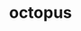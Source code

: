 ---
title: "octopus"
layout: cache
categories: [package, develop]
meta: {"versions": ["12.1", "12.2", "13.0"], "compilers": ["gcc@=7.3.1"], "oss": ["amzn2"], "platforms": ["linux"], "targets": ["aarch64", "neoverse_n1", "x86_64_v3"], "stacks": ["aws-ahug", "aws-ahug-aarch64", "root"], "num_specs": 34, "num_specs_by_stack": {"root": 34, "aws-ahug-aarch64": 26, "aws-ahug": 8}}
spec_details: [{"hash": "qqxfmyjlp6vibskossw2y5ihil5khemw", "compiler": "gcc@=7.3.1", "versions": ["12.2"], "os": "amzn2", "platform": "linux", "target": "aarch64", "variants": ["~arpack", "~berkeleygw", "build_system=autotools", "~cgal", "~cuda", "~debug", "~elpa", "~etsf-io", "~libvdwxc", "~libyaml", "~likwid", "~metis", "+mpi", "~netcdf", "~nfft", "~nlopt", "~parmetis", "~pfft", "~python", "~scalapack", "~sparskit"], "stacks": ["root", "aws-ahug-aarch64"], "size": "-", "tarball": "https://binaries.spack.io/develop/build_cache/linux-amzn2-aarch64/gcc-7.3.1/octopus-12.2/linux-amzn2-aarch64-gcc-7.3.1-octopus-12.2-qqxfmyjlp6vibskossw2y5ihil5khemw.spack"}, {"hash": "vmggs6hjtdc74jqm3pjp6k4ymyyjvjjz", "compiler": "gcc@=7.3.1", "versions": ["12.1"], "os": "amzn2", "platform": "linux", "target": "aarch64", "variants": ["~arpack", "~berkeleygw", "build_system=autotools", "~cgal", "~cuda", "~debug", "~elpa", "~etsf-io", "~libvdwxc", "~libyaml", "~likwid", "~metis", "+mpi", "~netcdf", "~nfft", "~nlopt", "~parmetis", "~pfft", "~python", "~scalapack", "~sparskit"], "stacks": ["root", "aws-ahug-aarch64"], "size": "-", "tarball": "https://binaries.spack.io/develop/build_cache/linux-amzn2-aarch64/gcc-7.3.1/octopus-12.1/linux-amzn2-aarch64-gcc-7.3.1-octopus-12.1-vmggs6hjtdc74jqm3pjp6k4ymyyjvjjz.spack"}, {"hash": "avo3r33twtcahnekye4u7ttscvotfyxe", "compiler": "gcc@=7.3.1", "versions": ["12.2"], "os": "amzn2", "platform": "linux", "target": "aarch64", "variants": ["~arpack", "~berkeleygw", "build_system=autotools", "~cgal", "~cuda", "~debug", "~elpa", "~etsf-io", "~libvdwxc", "~libyaml", "~likwid", "~metis", "+mpi", "~netcdf", "~nfft", "~nlopt", "~parmetis", "~pfft", "~python", "~scalapack", "~sparskit"], "stacks": ["root", "aws-ahug-aarch64"], "size": "-", "tarball": "https://binaries.spack.io/develop/build_cache/linux-amzn2-aarch64/gcc-7.3.1/octopus-12.2/linux-amzn2-aarch64-gcc-7.3.1-octopus-12.2-avo3r33twtcahnekye4u7ttscvotfyxe.spack"}, {"hash": "ifhnuz24sshwyhxqpziamc4el3xaym6d", "compiler": "gcc@=7.3.1", "versions": ["12.1"], "os": "amzn2", "platform": "linux", "target": "aarch64", "variants": ["~arpack", "~berkeleygw", "build_system=autotools", "~cgal", "~cuda", "~debug", "~elpa", "~etsf-io", "~libvdwxc", "~libyaml", "~likwid", "~metis", "+mpi", "~netcdf", "~nfft", "~nlopt", "~parmetis", "~pfft", "~python", "~scalapack", "~sparskit"], "stacks": ["root", "aws-ahug-aarch64"], "size": "-", "tarball": "https://binaries.spack.io/develop/build_cache/linux-amzn2-aarch64/gcc-7.3.1/octopus-12.1/linux-amzn2-aarch64-gcc-7.3.1-octopus-12.1-ifhnuz24sshwyhxqpziamc4el3xaym6d.spack"}, {"hash": "u2iuorud5b4vnnv4jevmy7npxkwprkny", "compiler": "gcc@=7.3.1", "versions": ["12.2"], "os": "amzn2", "platform": "linux", "target": "aarch64", "variants": ["~arpack", "~berkeleygw", "build_system=autotools", "~cgal", "~cuda", "~debug", "~elpa", "~etsf-io", "~libvdwxc", "~libyaml", "~likwid", "~metis", "+mpi", "~netcdf", "~nfft", "~nlopt", "~parmetis", "~pfft", "~python", "~scalapack", "~sparskit"], "stacks": ["root", "aws-ahug-aarch64"], "size": "-", "tarball": "https://binaries.spack.io/develop/build_cache/linux-amzn2-aarch64/gcc-7.3.1/octopus-12.2/linux-amzn2-aarch64-gcc-7.3.1-octopus-12.2-u2iuorud5b4vnnv4jevmy7npxkwprkny.spack"}, {"hash": "fzk2zr3asgn6xjnzvdcoed7xfmhtduza", "compiler": "gcc@=7.3.1", "versions": ["12.2"], "os": "amzn2", "platform": "linux", "target": "aarch64", "variants": ["~arpack", "~berkeleygw", "build_system=autotools", "~cgal", "~cuda", "~debug", "~elpa", "~etsf-io", "~libvdwxc", "~libyaml", "~likwid", "~metis", "+mpi", "~netcdf", "~nfft", "~nlopt", "~parmetis", "~pfft", "~python", "~scalapack", "~sparskit"], "stacks": ["root", "aws-ahug-aarch64"], "size": "-", "tarball": "https://binaries.spack.io/develop/build_cache/linux-amzn2-aarch64/gcc-7.3.1/octopus-12.2/linux-amzn2-aarch64-gcc-7.3.1-octopus-12.2-fzk2zr3asgn6xjnzvdcoed7xfmhtduza.spack"}, {"hash": "bwsouxgcrut6dbmb4eptyomr3zoaxn3w", "compiler": "gcc@=7.3.1", "versions": ["12.2"], "os": "amzn2", "platform": "linux", "target": "aarch64", "variants": ["~arpack", "~berkeleygw", "build_system=autotools", "~cgal", "~cuda", "~debug", "~elpa", "~etsf-io", "~libvdwxc", "~libyaml", "~likwid", "~metis", "+mpi", "~netcdf", "~nfft", "~nlopt", "~parmetis", "~pfft", "~python", "~scalapack", "~sparskit"], "stacks": ["root", "aws-ahug-aarch64"], "size": "-", "tarball": "https://binaries.spack.io/develop/build_cache/linux-amzn2-aarch64/gcc-7.3.1/octopus-12.2/linux-amzn2-aarch64-gcc-7.3.1-octopus-12.2-bwsouxgcrut6dbmb4eptyomr3zoaxn3w.spack"}, {"hash": "4okc6hp36atedfeinp6oa5e7n3dfa76h", "compiler": "gcc@=7.3.1", "versions": ["12.2"], "os": "amzn2", "platform": "linux", "target": "aarch64", "variants": ["~arpack", "~berkeleygw", "build_system=autotools", "~cgal", "~cuda", "~debug", "~elpa", "~etsf-io", "~libvdwxc", "~libyaml", "~likwid", "~metis", "+mpi", "~netcdf", "~nfft", "~nlopt", "~parmetis", "~pfft", "~python", "~scalapack", "~sparskit"], "stacks": ["root", "aws-ahug-aarch64"], "size": "-", "tarball": "https://binaries.spack.io/develop/build_cache/linux-amzn2-aarch64/gcc-7.3.1/octopus-12.2/linux-amzn2-aarch64-gcc-7.3.1-octopus-12.2-4okc6hp36atedfeinp6oa5e7n3dfa76h.spack"}, {"hash": "tl7spoe3f7dksg5qmpajt3erwltqoc5a", "compiler": "gcc@=7.3.1", "versions": ["12.1"], "os": "amzn2", "platform": "linux", "target": "aarch64", "variants": ["~arpack", "~berkeleygw", "build_system=autotools", "~cgal", "~cuda", "~debug", "~elpa", "~etsf-io", "~libvdwxc", "~libyaml", "~likwid", "~metis", "+mpi", "~netcdf", "~nfft", "~nlopt", "~parmetis", "~pfft", "~python", "~scalapack", "~sparskit"], "stacks": ["root", "aws-ahug-aarch64"], "size": "-", "tarball": "https://binaries.spack.io/develop/build_cache/linux-amzn2-aarch64/gcc-7.3.1/octopus-12.1/linux-amzn2-aarch64-gcc-7.3.1-octopus-12.1-tl7spoe3f7dksg5qmpajt3erwltqoc5a.spack"}, {"hash": "jai57f4qpihnkpcf2di4ifce5mcrt32m", "compiler": "gcc@=7.3.1", "versions": ["12.2"], "os": "amzn2", "platform": "linux", "target": "aarch64", "variants": ["~arpack", "~berkeleygw", "build_system=autotools", "~cgal", "~cuda", "~debug", "~elpa", "~etsf-io", "~libvdwxc", "~libyaml", "~likwid", "~metis", "+mpi", "~netcdf", "~nfft", "~nlopt", "~parmetis", "~pfft", "~python", "~scalapack", "~sparskit"], "stacks": ["root", "aws-ahug-aarch64"], "size": "-", "tarball": "https://binaries.spack.io/develop/build_cache/linux-amzn2-aarch64/gcc-7.3.1/octopus-12.2/linux-amzn2-aarch64-gcc-7.3.1-octopus-12.2-jai57f4qpihnkpcf2di4ifce5mcrt32m.spack"}, {"hash": "sngz65zsksb4suffdpi4jyes7ofq3o22", "compiler": "gcc@=7.3.1", "versions": ["12.2"], "os": "amzn2", "platform": "linux", "target": "aarch64", "variants": ["~arpack", "~berkeleygw", "build_system=autotools", "~cgal", "~cuda", "~debug", "~elpa", "~etsf-io", "~libvdwxc", "~libyaml", "~likwid", "~metis", "+mpi", "~netcdf", "~nfft", "~nlopt", "~parmetis", "~pfft", "~python", "~scalapack", "~sparskit"], "stacks": ["root", "aws-ahug-aarch64"], "size": "-", "tarball": "https://binaries.spack.io/develop/build_cache/linux-amzn2-aarch64/gcc-7.3.1/octopus-12.2/linux-amzn2-aarch64-gcc-7.3.1-octopus-12.2-sngz65zsksb4suffdpi4jyes7ofq3o22.spack"}, {"hash": "fjjynkffzngaww67krnslurhxbh634r6", "compiler": "gcc@=7.3.1", "versions": ["12.2"], "os": "amzn2", "platform": "linux", "target": "aarch64", "variants": ["~arpack", "~berkeleygw", "build_system=autotools", "~cgal", "~cuda", "~debug", "~elpa", "~etsf-io", "~libvdwxc", "~libyaml", "~likwid", "~metis", "+mpi", "~netcdf", "~nfft", "~nlopt", "~parmetis", "~pfft", "~python", "~scalapack", "~sparskit"], "stacks": ["root", "aws-ahug-aarch64"], "size": "-", "tarball": "https://binaries.spack.io/develop/build_cache/linux-amzn2-aarch64/gcc-7.3.1/octopus-12.2/linux-amzn2-aarch64-gcc-7.3.1-octopus-12.2-fjjynkffzngaww67krnslurhxbh634r6.spack"}, {"hash": "63z5cfch7e6gp6kpoivwe5tx7dgfobej", "compiler": "gcc@=7.3.1", "versions": ["13.0"], "os": "amzn2", "platform": "linux", "target": "aarch64", "variants": ["~arpack", "~berkeleygw", "build_system=autotools", "~cgal", "~cuda", "~debug", "~elpa", "~etsf-io", "~libvdwxc", "~libyaml", "~likwid", "~metis", "+mpi", "~netcdf", "~nfft", "~nlopt", "~parmetis", "~pfft", "~python", "~scalapack", "~sparskit"], "stacks": ["root", "aws-ahug-aarch64"], "size": "-", "tarball": "https://binaries.spack.io/develop/build_cache/linux-amzn2-aarch64/gcc-7.3.1/octopus-13.0/linux-amzn2-aarch64-gcc-7.3.1-octopus-13.0-63z5cfch7e6gp6kpoivwe5tx7dgfobej.spack"}, {"hash": "c25w2ybn7wlm4p5phcwrypwl2y5oya2q", "compiler": "gcc@=7.3.1", "versions": ["12.1"], "os": "amzn2", "platform": "linux", "target": "neoverse_n1", "variants": ["~arpack", "~berkeleygw", "build_system=autotools", "~cgal", "~cuda", "~debug", "~elpa", "~etsf-io", "~libvdwxc", "~libyaml", "~likwid", "~metis", "+mpi", "~netcdf", "~nfft", "~nlopt", "~parmetis", "~pfft", "~python", "~scalapack", "~sparskit"], "stacks": ["root", "aws-ahug-aarch64"], "size": "-", "tarball": "https://binaries.spack.io/develop/build_cache/linux-amzn2-neoverse_n1/gcc-7.3.1/octopus-12.1/linux-amzn2-neoverse_n1-gcc-7.3.1-octopus-12.1-c25w2ybn7wlm4p5phcwrypwl2y5oya2q.spack"}, {"hash": "pzyq62xffm2l7t5ahdg4o4efhuzvji6u", "compiler": "gcc@=7.3.1", "versions": ["12.1"], "os": "amzn2", "platform": "linux", "target": "neoverse_n1", "variants": ["~arpack", "~berkeleygw", "build_system=autotools", "~cgal", "~cuda", "~debug", "~elpa", "~etsf-io", "~libvdwxc", "~libyaml", "~likwid", "~metis", "+mpi", "~netcdf", "~nfft", "~nlopt", "~parmetis", "~pfft", "~python", "~scalapack", "~sparskit"], "stacks": ["root", "aws-ahug-aarch64"], "size": "-", "tarball": "https://binaries.spack.io/develop/build_cache/linux-amzn2-neoverse_n1/gcc-7.3.1/octopus-12.1/linux-amzn2-neoverse_n1-gcc-7.3.1-octopus-12.1-pzyq62xffm2l7t5ahdg4o4efhuzvji6u.spack"}, {"hash": "7qgapvsckksp4r3kleuzm25go2xmd5kv", "compiler": "gcc@=7.3.1", "versions": ["12.1"], "os": "amzn2", "platform": "linux", "target": "neoverse_n1", "variants": ["~arpack", "~berkeleygw", "build_system=autotools", "~cgal", "~cuda", "~debug", "~elpa", "~etsf-io", "~libvdwxc", "~libyaml", "~likwid", "~metis", "+mpi", "~netcdf", "~nfft", "~nlopt", "~parmetis", "~pfft", "~python", "~scalapack", "~sparskit"], "stacks": ["root", "aws-ahug-aarch64"], "size": "-", "tarball": "https://binaries.spack.io/develop/build_cache/linux-amzn2-neoverse_n1/gcc-7.3.1/octopus-12.1/linux-amzn2-neoverse_n1-gcc-7.3.1-octopus-12.1-7qgapvsckksp4r3kleuzm25go2xmd5kv.spack"}, {"hash": "zkbgboci2i2mwvaebvi54nljybmpdyz6", "compiler": "gcc@=7.3.1", "versions": ["12.2"], "os": "amzn2", "platform": "linux", "target": "neoverse_n1", "variants": ["~arpack", "~berkeleygw", "build_system=autotools", "~cgal", "~cuda", "~debug", "~elpa", "~etsf-io", "~libvdwxc", "~libyaml", "~likwid", "~metis", "+mpi", "~netcdf", "~nfft", "~nlopt", "~parmetis", "~pfft", "~python", "~scalapack", "~sparskit"], "stacks": ["root", "aws-ahug-aarch64"], "size": "-", "tarball": "https://binaries.spack.io/develop/build_cache/linux-amzn2-neoverse_n1/gcc-7.3.1/octopus-12.2/linux-amzn2-neoverse_n1-gcc-7.3.1-octopus-12.2-zkbgboci2i2mwvaebvi54nljybmpdyz6.spack"}, {"hash": "2mljd35riaarkl3m4et542yiipovttxm", "compiler": "gcc@=7.3.1", "versions": ["12.2"], "os": "amzn2", "platform": "linux", "target": "neoverse_n1", "variants": ["~arpack", "~berkeleygw", "build_system=autotools", "~cgal", "~cuda", "~debug", "~elpa", "~etsf-io", "~libvdwxc", "~libyaml", "~likwid", "~metis", "+mpi", "~netcdf", "~nfft", "~nlopt", "~parmetis", "~pfft", "~python", "~scalapack", "~sparskit"], "stacks": ["root", "aws-ahug-aarch64"], "size": "-", "tarball": "https://binaries.spack.io/develop/build_cache/linux-amzn2-neoverse_n1/gcc-7.3.1/octopus-12.2/linux-amzn2-neoverse_n1-gcc-7.3.1-octopus-12.2-2mljd35riaarkl3m4et542yiipovttxm.spack"}, {"hash": "i2cgsjrtqt4o2azcvf2pttdr5mviy6qz", "compiler": "gcc@=7.3.1", "versions": ["12.2"], "os": "amzn2", "platform": "linux", "target": "neoverse_n1", "variants": ["~arpack", "~berkeleygw", "build_system=autotools", "~cgal", "~cuda", "~debug", "~elpa", "~etsf-io", "~libvdwxc", "~libyaml", "~likwid", "~metis", "+mpi", "~netcdf", "~nfft", "~nlopt", "~parmetis", "~pfft", "~python", "~scalapack", "~sparskit"], "stacks": ["root", "aws-ahug-aarch64"], "size": "-", "tarball": "https://binaries.spack.io/develop/build_cache/linux-amzn2-neoverse_n1/gcc-7.3.1/octopus-12.2/linux-amzn2-neoverse_n1-gcc-7.3.1-octopus-12.2-i2cgsjrtqt4o2azcvf2pttdr5mviy6qz.spack"}, {"hash": "lcza45gfb5r6tnyaj5qinl2o7qcev2p6", "compiler": "gcc@=7.3.1", "versions": ["12.2"], "os": "amzn2", "platform": "linux", "target": "neoverse_n1", "variants": ["~arpack", "~berkeleygw", "build_system=autotools", "~cgal", "~cuda", "~debug", "~elpa", "~etsf-io", "~libvdwxc", "~libyaml", "~likwid", "~metis", "+mpi", "~netcdf", "~nfft", "~nlopt", "~parmetis", "~pfft", "~python", "~scalapack", "~sparskit"], "stacks": ["root", "aws-ahug-aarch64"], "size": "-", "tarball": "https://binaries.spack.io/develop/build_cache/linux-amzn2-neoverse_n1/gcc-7.3.1/octopus-12.2/linux-amzn2-neoverse_n1-gcc-7.3.1-octopus-12.2-lcza45gfb5r6tnyaj5qinl2o7qcev2p6.spack"}, {"hash": "6dz4u3jhjcnfmnf6miorkcbr5zeqjiej", "compiler": "gcc@=7.3.1", "versions": ["12.2"], "os": "amzn2", "platform": "linux", "target": "neoverse_n1", "variants": ["~arpack", "~berkeleygw", "build_system=autotools", "~cgal", "~cuda", "~debug", "~elpa", "~etsf-io", "~libvdwxc", "~libyaml", "~likwid", "~metis", "+mpi", "~netcdf", "~nfft", "~nlopt", "~parmetis", "~pfft", "~python", "~scalapack", "~sparskit"], "stacks": ["root", "aws-ahug-aarch64"], "size": "-", "tarball": "https://binaries.spack.io/develop/build_cache/linux-amzn2-neoverse_n1/gcc-7.3.1/octopus-12.2/linux-amzn2-neoverse_n1-gcc-7.3.1-octopus-12.2-6dz4u3jhjcnfmnf6miorkcbr5zeqjiej.spack"}, {"hash": "miavz4kygtb5srz2hlqgvtyxh4dgj3at", "compiler": "gcc@=7.3.1", "versions": ["12.2"], "os": "amzn2", "platform": "linux", "target": "neoverse_n1", "variants": ["~arpack", "~berkeleygw", "build_system=autotools", "~cgal", "~cuda", "~debug", "~elpa", "~etsf-io", "~libvdwxc", "~libyaml", "~likwid", "~metis", "+mpi", "~netcdf", "~nfft", "~nlopt", "~parmetis", "~pfft", "~python", "~scalapack", "~sparskit"], "stacks": ["root", "aws-ahug-aarch64"], "size": "-", "tarball": "https://binaries.spack.io/develop/build_cache/linux-amzn2-neoverse_n1/gcc-7.3.1/octopus-12.2/linux-amzn2-neoverse_n1-gcc-7.3.1-octopus-12.2-miavz4kygtb5srz2hlqgvtyxh4dgj3at.spack"}, {"hash": "ibttdshy34zv43p52wzfhzc3j2pjvbsj", "compiler": "gcc@=7.3.1", "versions": ["12.2"], "os": "amzn2", "platform": "linux", "target": "neoverse_n1", "variants": ["~arpack", "~berkeleygw", "build_system=autotools", "~cgal", "~cuda", "~debug", "~elpa", "~etsf-io", "~libvdwxc", "~libyaml", "~likwid", "~metis", "+mpi", "~netcdf", "~nfft", "~nlopt", "~parmetis", "~pfft", "~python", "~scalapack", "~sparskit"], "stacks": ["root", "aws-ahug-aarch64"], "size": "-", "tarball": "https://binaries.spack.io/develop/build_cache/linux-amzn2-neoverse_n1/gcc-7.3.1/octopus-12.2/linux-amzn2-neoverse_n1-gcc-7.3.1-octopus-12.2-ibttdshy34zv43p52wzfhzc3j2pjvbsj.spack"}, {"hash": "lowrztevgyxcftvjlvae3kih6sb64nmj", "compiler": "gcc@=7.3.1", "versions": ["12.2"], "os": "amzn2", "platform": "linux", "target": "neoverse_n1", "variants": ["~arpack", "~berkeleygw", "build_system=autotools", "~cgal", "~cuda", "~debug", "~elpa", "~etsf-io", "~libvdwxc", "~libyaml", "~likwid", "~metis", "+mpi", "~netcdf", "~nfft", "~nlopt", "~parmetis", "~pfft", "~python", "~scalapack", "~sparskit"], "stacks": ["root", "aws-ahug-aarch64"], "size": "-", "tarball": "https://binaries.spack.io/develop/build_cache/linux-amzn2-neoverse_n1/gcc-7.3.1/octopus-12.2/linux-amzn2-neoverse_n1-gcc-7.3.1-octopus-12.2-lowrztevgyxcftvjlvae3kih6sb64nmj.spack"}, {"hash": "dqx3vbxtanwc55kcqwxmtxsetjlcqczp", "compiler": "gcc@=7.3.1", "versions": ["13.0"], "os": "amzn2", "platform": "linux", "target": "neoverse_n1", "variants": ["~arpack", "~berkeleygw", "build_system=autotools", "~cgal", "~cuda", "~debug", "~elpa", "~etsf-io", "~libvdwxc", "~libyaml", "~likwid", "~metis", "+mpi", "~netcdf", "~nfft", "~nlopt", "~parmetis", "~pfft", "~python", "~scalapack", "~sparskit"], "stacks": ["root", "aws-ahug-aarch64"], "size": "-", "tarball": "https://binaries.spack.io/develop/build_cache/linux-amzn2-neoverse_n1/gcc-7.3.1/octopus-13.0/linux-amzn2-neoverse_n1-gcc-7.3.1-octopus-13.0-dqx3vbxtanwc55kcqwxmtxsetjlcqczp.spack"}, {"hash": "udswh2w3fnywhaixnywi2z2oika5ywmb", "compiler": "gcc@=7.3.1", "versions": ["12.2"], "os": "amzn2", "platform": "linux", "target": "neoverse_n1", "variants": ["~arpack", "~berkeleygw", "build_system=autotools", "~cgal", "~cuda", "~debug", "~elpa", "~etsf-io", "~libvdwxc", "~libyaml", "~likwid", "~metis", "+mpi", "~netcdf", "~nfft", "~nlopt", "~parmetis", "~pfft", "~python", "~scalapack", "~sparskit"], "stacks": ["root", "aws-ahug-aarch64"], "size": "-", "tarball": "https://binaries.spack.io/develop/build_cache/linux-amzn2-neoverse_n1/gcc-7.3.1/octopus-12.2/linux-amzn2-neoverse_n1-gcc-7.3.1-octopus-12.2-udswh2w3fnywhaixnywi2z2oika5ywmb.spack"}, {"hash": "no5s2a7pflfzasvh22mjzfizbwrhz7an", "compiler": "gcc@=7.3.1", "versions": ["12.2"], "os": "amzn2", "platform": "linux", "target": "x86_64_v3", "variants": ["~arpack", "~berkeleygw", "build_system=autotools", "~cgal", "~cuda", "~debug", "~elpa", "~etsf-io", "~libvdwxc", "~libyaml", "~likwid", "~metis", "+mpi", "~netcdf", "~nfft", "~nlopt", "~parmetis", "~pfft", "~python", "~scalapack", "~sparskit"], "stacks": ["root", "aws-ahug"], "size": "-", "tarball": "https://binaries.spack.io/develop/build_cache/linux-amzn2-x86_64_v3/gcc-7.3.1/octopus-12.2/linux-amzn2-x86_64_v3-gcc-7.3.1-octopus-12.2-no5s2a7pflfzasvh22mjzfizbwrhz7an.spack"}, {"hash": "ctzenup4bg3dcff4qjr7kvkszmij4m37", "compiler": "gcc@=7.3.1", "versions": ["12.2"], "os": "amzn2", "platform": "linux", "target": "x86_64_v3", "variants": ["~arpack", "~berkeleygw", "build_system=autotools", "~cgal", "~cuda", "~debug", "~elpa", "~etsf-io", "~libvdwxc", "~libyaml", "~likwid", "~metis", "+mpi", "~netcdf", "~nfft", "~nlopt", "~parmetis", "~pfft", "~python", "~scalapack", "~sparskit"], "stacks": ["root", "aws-ahug"], "size": "-", "tarball": "https://binaries.spack.io/develop/build_cache/linux-amzn2-x86_64_v3/gcc-7.3.1/octopus-12.2/linux-amzn2-x86_64_v3-gcc-7.3.1-octopus-12.2-ctzenup4bg3dcff4qjr7kvkszmij4m37.spack"}, {"hash": "5mxbw54tjz26svy42zbqnwov6xhcsgzn", "compiler": "gcc@=7.3.1", "versions": ["12.2"], "os": "amzn2", "platform": "linux", "target": "x86_64_v3", "variants": ["~arpack", "~berkeleygw", "build_system=autotools", "~cgal", "~cuda", "~debug", "~elpa", "~etsf-io", "~libvdwxc", "~libyaml", "~likwid", "~metis", "+mpi", "~netcdf", "~nfft", "~nlopt", "~parmetis", "~pfft", "~python", "~scalapack", "~sparskit"], "stacks": ["root", "aws-ahug"], "size": "-", "tarball": "https://binaries.spack.io/develop/build_cache/linux-amzn2-x86_64_v3/gcc-7.3.1/octopus-12.2/linux-amzn2-x86_64_v3-gcc-7.3.1-octopus-12.2-5mxbw54tjz26svy42zbqnwov6xhcsgzn.spack"}, {"hash": "fzk5fjkybkdw2hwyail3ccamy6pr2kz7", "compiler": "gcc@=7.3.1", "versions": ["12.2"], "os": "amzn2", "platform": "linux", "target": "x86_64_v3", "variants": ["~arpack", "~berkeleygw", "build_system=autotools", "~cgal", "~cuda", "~debug", "~elpa", "~etsf-io", "~libvdwxc", "~libyaml", "~likwid", "~metis", "+mpi", "~netcdf", "~nfft", "~nlopt", "~parmetis", "~pfft", "~python", "~scalapack", "~sparskit"], "stacks": ["root", "aws-ahug"], "size": "-", "tarball": "https://binaries.spack.io/develop/build_cache/linux-amzn2-x86_64_v3/gcc-7.3.1/octopus-12.2/linux-amzn2-x86_64_v3-gcc-7.3.1-octopus-12.2-fzk5fjkybkdw2hwyail3ccamy6pr2kz7.spack"}, {"hash": "xiulysjhlnppkjuh57h7vwivnprbbd6s", "compiler": "gcc@=7.3.1", "versions": ["13.0"], "os": "amzn2", "platform": "linux", "target": "x86_64_v3", "variants": ["~arpack", "~berkeleygw", "build_system=autotools", "~cgal", "~cuda", "~debug", "~elpa", "~etsf-io", "~libvdwxc", "~libyaml", "~likwid", "~metis", "+mpi", "~netcdf", "~nfft", "~nlopt", "~parmetis", "~pfft", "~python", "~scalapack", "~sparskit"], "stacks": ["root", "aws-ahug"], "size": "-", "tarball": "https://binaries.spack.io/develop/build_cache/linux-amzn2-x86_64_v3/gcc-7.3.1/octopus-13.0/linux-amzn2-x86_64_v3-gcc-7.3.1-octopus-13.0-xiulysjhlnppkjuh57h7vwivnprbbd6s.spack"}, {"hash": "7uswp4ofbcjitm67xcm3rfbr6zf4mfgj", "compiler": "gcc@=7.3.1", "versions": ["12.2"], "os": "amzn2", "platform": "linux", "target": "x86_64_v3", "variants": ["~arpack", "~berkeleygw", "build_system=autotools", "~cgal", "~cuda", "~debug", "~elpa", "~etsf-io", "~libvdwxc", "~libyaml", "~likwid", "~metis", "+mpi", "~netcdf", "~nfft", "~nlopt", "~parmetis", "~pfft", "~python", "~scalapack", "~sparskit"], "stacks": ["root", "aws-ahug"], "size": "-", "tarball": "https://binaries.spack.io/develop/build_cache/linux-amzn2-x86_64_v3/gcc-7.3.1/octopus-12.2/linux-amzn2-x86_64_v3-gcc-7.3.1-octopus-12.2-7uswp4ofbcjitm67xcm3rfbr6zf4mfgj.spack"}, {"hash": "rlguqgbwafxa4so5sk7kxmo3lelyaboy", "compiler": "gcc@=7.3.1", "versions": ["12.2"], "os": "amzn2", "platform": "linux", "target": "x86_64_v3", "variants": ["~arpack", "~berkeleygw", "build_system=autotools", "~cgal", "~cuda", "~debug", "~elpa", "~etsf-io", "~libvdwxc", "~libyaml", "~likwid", "~metis", "+mpi", "~netcdf", "~nfft", "~nlopt", "~parmetis", "~pfft", "~python", "~scalapack", "~sparskit"], "stacks": ["root", "aws-ahug"], "size": "-", "tarball": "https://binaries.spack.io/develop/build_cache/linux-amzn2-x86_64_v3/gcc-7.3.1/octopus-12.2/linux-amzn2-x86_64_v3-gcc-7.3.1-octopus-12.2-rlguqgbwafxa4so5sk7kxmo3lelyaboy.spack"}, {"hash": "bfyflsbcqvm6vz2s6wpwwtz4tfwyq4ul", "compiler": "gcc@=7.3.1", "versions": ["12.2"], "os": "amzn2", "platform": "linux", "target": "x86_64_v3", "variants": ["~arpack", "~berkeleygw", "build_system=autotools", "~cgal", "~cuda", "~debug", "~elpa", "~etsf-io", "~libvdwxc", "~libyaml", "~likwid", "~metis", "+mpi", "~netcdf", "~nfft", "~nlopt", "~parmetis", "~pfft", "~python", "~scalapack", "~sparskit"], "stacks": ["root", "aws-ahug"], "size": "-", "tarball": "https://binaries.spack.io/develop/build_cache/linux-amzn2-x86_64_v3/gcc-7.3.1/octopus-12.2/linux-amzn2-x86_64_v3-gcc-7.3.1-octopus-12.2-bfyflsbcqvm6vz2s6wpwwtz4tfwyq4ul.spack"}]
---